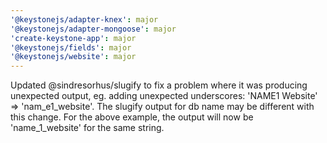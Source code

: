 ```yaml
---
'@keystonejs/adapter-knex': major
'@keystonejs/adapter-mongoose': major
'create-keystone-app': major
'@keystonejs/fields': major
'@keystonejs/website': major
---
```


Updated @sindresorhus/slugify to fix a problem where it was producing unexpected output, eg. adding unexpected underscores: 'NAME1 Website' => 'nam_e1_website'. The slugify output for db name may be different with this change. For the above example, the output will now be 'name_1_website' for the same string.
